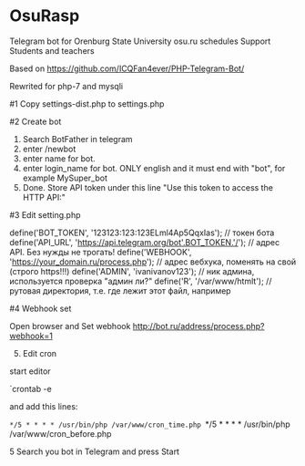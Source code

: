 # OsuRasp
Telegram bot for Orenburg State University  osu.ru schedules
Support Students  and teachers

Based on https://github.com/ICQFan4ever/PHP-Telegram-Bot/

Rewrited for php-7 and mysqli


#1 Copy settings-dist.php to settings.php

#2 Create bot 

1) Search BotFather in telegram
2) enter /newbot
3) enter name for bot. 
4) enter login_name for bot. ONLY english and it must end with "bot", for example MySuper_bot
5) Done. Store API token under this line "Use this token to access the HTTP API:"

#3 Edit setting.php

define('BOT_TOKEN', '123123:123:123ELml4Ap5QqxIas'); // токен бота
define('API_URL', 'https://api.telegram.org/bot'.BOT_TOKEN.'/'); // адрес API. Без нужды не трогать!
define('WEBHOOK', 'https://your_domain.ru/process.php'); // адрес вебхука, поменять на свой (строго https!!!)
define('ADMIN', 'ivanivanov123'); // ник админа, используется проверка "админ ли?"
define('R', '/var/www/htmlt'); // рутовая директория, т.е. где лежит этот файл, например

#4 Webhook set 

 Open browser and Set webhook http://bot.ru/address/process.php?webhook=1

5. Edit cron

start editor 

`crontab -e

and add this lines:

`*/5 * * * * /usr/bin/php /var/www/cron_time.php
`*/5 * * * * /usr/bin/php /var/www/cron_before.php



5 Search you bot in Telegram and press Start

 

